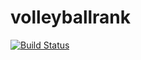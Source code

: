 volleyballrank
==============
[![Build Status](https://travis-ci.org/SteveMoyer/volleyballrank.svg?branch=master)](https://travis-ci.org/SteveMoyer/volleyballrank)
